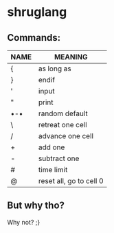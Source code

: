 # shruglang
## Commands:
| NAME | MEANING |
|---|---|
| {         | as long as |
| }         | endif |
| '         | input |
| "         | print |
| •-•        | random default |
| \         | retreat one cell |
| /         | advance one cell |
| +         | add one |
| -         | subtract one |
| # | time limit |
| @         | reset all, go to cell 0 |

## But why tho?
Why not? ;}
